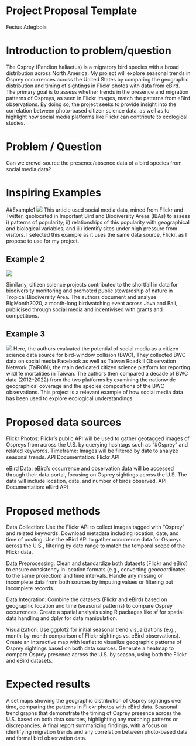 Project Proposal Template
================
Festus Adegbola

# Introduction to problem/question

The Osprey (Pandion haliaetus) is a migratory bird species with a broad
distribution across North America. My project will explore seasonal
trends in Osprey occurrences across the United States by comparing the
geographic distribution and timing of sightings in Flickr photos with
data from eBird. The primary goal is to assess whether trends in the
presence and migration patterns of Ospreys, as seen in Flickr images,
match the patterns from eBird observations. By doing so, the project
seeks to provide insight into the correlation between photo-based
citizen science data, as well as to highlight how social media platforms
like Flickr can contribute to ecological studies.

# Problem / Question

Can we crowd-source the presence/absence data of a bird species from
social media data?

# Inspiring Examples

\##Example1
![](https://ars.els-cdn.com/content/image/1-s2.0-S0048969719323095-ga1_lrg.jpg)
This article used social media data, mined from Flickr and Twitter,
geolocated in Important Bird and Biodiversity Areas (IBAs) to assess i)
patterns of popularity; ii) relationships of this popularity with
geographical and biological variables; and iii) identify sites under
high pressure from visitors. I selected this example as it uses the same
data source, Flickr, as I propose to use for my project.

## Example 2

![](https://ars.els-cdn.com/content/image/1-s2.0-S2351989421002304-gr3_lrg.jpg)

Similarly, citizen science projects contributed to the shortfall in data
for biodiversity monitoring and promoted public stewardship of nature in
Tropical Biodiversity Area. The authors document and analyse
BigMonth2020, a month-long birdwatching event across Java and Bali,
publicised through social media and incentivised with grants and
competitions.

## Example 3

![](https://www.biorxiv.org/content/biorxiv/early/2024/04/01/2024.03.29.587372/F2.large.jpg)
Here, the authors evaluated the potential of social media as a citizen
science data source for bird-window collision (BWC), They collected BWC
data on social media Facebook as well as Taiwan Roadkill Observation
Network (TaiRON), the main dedicated citizen science platform for
reporting wildlife mortalities in Taiwan. The authors then compared a
decade of BWC data (2012–2022) from the two platforms by examining the
nationwide geographical coverage and the species compositions of the BWC
observations. This project is a relevant example of how social media
data has been used to explore ecological understandings.

# Proposed data sources

Flickr Photos: Flickr’s public API will be used to gather geotagged
images of Ospreys from across the U.S. by querying hashtags such as
“\#Osprey” and related keywords. Timeframe: Images will be filtered by
date to analyze seasonal trends. API Documentation: Flickr API

eBird Data: eBird’s occurrence and observation data will be accessed
through their data portal, focusing on Osprey sightings across the U.S.
The data will include location, date, and number of birds observed. API
Documentation: eBird API

# Proposed methods

Data Collection: Use the Flickr API to collect images tagged with
“Osprey” and related keywords. Download metadata including location,
date, and time of posting. Use the eBird API to gather occurrence data
for Ospreys across the U.S., filtering by date range to match the
temporal scope of the Flickr data.

Data Preprocessing: Clean and standardize both datasets (Flickr and
eBird) to ensure consistency in location formats (e.g., converting
geocoordinates to the same projection) and time intervals. Handle any
missing or incomplete data from both sources by imputing values or
filtering out incomplete records.

Data Integration: Combine the datasets (Flickr and eBird) based on
geographic location and time (seasonal patterns) to compare Osprey
occurrences. Create a spatial analysis using R packages like sf for
spatial data handling and dplyr for data manipulation.

Visualization: Use ggplot2 for initial seasonal trend visualizations
(e.g., month-by-month comparison of Flickr sightings vs. eBird
observations). Create an interactive map with leaflet to visualize
geographic patterns of Osprey sightings based on both data sources.
Generate a heatmap to compare Osprey presence across the U.S. by season,
using both the Flickr and eBird datasets.

# Expected results

A set maps showing the geographic distribution of Osprey sightings over
time, comparing the patterns in Flickr photos with eBird data. Seasonal
trend graphs that demonstrate the timing of Osprey presence across the
U.S. based on both data sources, highlighting any matching patterns or
discrepancies. A final report summarizing findings, with a focus on
identifying migration trends and any correlation between photo-based
data and formal bird observation data.
